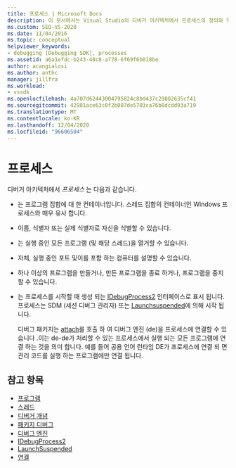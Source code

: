 ```yaml
---
title: 프로세스 | Microsoft Docs
description: 이 문서에서는 Visual Studio의 디버거 아키텍처에서 프로세스의 정의와 역할에 대해 설명 합니다.
ms.custom: SEO-VS-2020
ms.date: 11/04/2016
ms.topic: conceptual
helpviewer_keywords:
- debugging [Debugging SDK], processes
ms.assetid: a6a1efdc-b243-40c8-a778-6f69f6b018be
author: acangialosi
ms.author: anthc
manager: jillfra
ms.workload:
- vssdk
ms.openlocfilehash: 4a707d62443004795824c8bd437c29802635cf41
ms.sourcegitcommit: 42981ace63c0f2b087de5703ca76b8dcdd93a719
ms.translationtype: MT
ms.contentlocale: ko-KR
ms.lasthandoff: 12/04/2020
ms.locfileid: "96606504"
---
```

# <a name="processes"></a>프로세스
디버거 아키텍처에서 *프로세스* 는 다음과 같습니다.

- 는 프로그램 집합에 대 한 컨테이너입니다. 스레드 집합의 컨테이너인 Windows 프로세스와 매우 유사 합니다.

- 이름, 식별자 또는 실제 식별자로 자신을 식별할 수 있습니다.

- 는 실행 중인 모든 프로그램 (및 해당 스레드)을 열거할 수 있습니다.

- 자체, 실행 중인 포트 및이를 포함 하는 컴퓨터를 설명할 수 있습니다.

- 하나 이상의 프로그램을 만들거나, 만든 프로그램을 종료 하거나, 프로그램을 중지할 수 있습니다.

- 는 프로세스를 시작할 때 생성 되는 [IDebugProcess2](../../extensibility/debugger/reference/idebugprocess2.md) 인터페이스로 표시 됩니다. 프로세스는 SDM (세션 디버그 관리자) 또는 [Launchsuspended](../../extensibility/debugger/reference/idebugenginelaunch2-launchsuspended.md)에 의해 시작 됩니다.

  디버그 패키지는 [attach](../../extensibility/debugger/reference/idebugprocess2-attach.md)를 호출 하 여 디버그 엔진 (de)을 프로세스에 연결할 수 있습니다 .이는 de-de가 처리할 수 있는 프로세스에서 실행 되는 모든 프로그램에 연결 하는 것을 의미 합니다. 예를 들어 공용 언어 런타임 DE가 프로세스에 연결 되 면 관리 코드를 실행 하는 프로그램에만 연결 됩니다.

## <a name="see-also"></a>참고 항목
- [프로그램](../../extensibility/debugger/programs.md)
- [스레드](../../extensibility/debugger/threads.md)
- [디버거 개념](../../extensibility/debugger/debugger-concepts.md)
- [패키지 디버그](../../extensibility/debugger/debug-package.md)
- [디버그 엔진](../../extensibility/debugger/debug-engine.md)
- [IDebugProcess2](../../extensibility/debugger/reference/idebugprocess2.md)
- [LaunchSuspended](../../extensibility/debugger/reference/idebugenginelaunch2-launchsuspended.md)
- [연결](../../extensibility/debugger/reference/idebugprocess2-attach.md)
